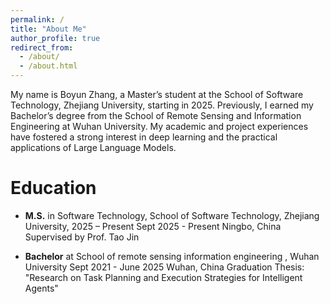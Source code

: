 ```yaml
---
permalink: /
title: "About Me"
author_profile: true
redirect_from: 
  - /about/
  - /about.html
---
```


My name is Boyun Zhang, a Master’s student at the School of Software Technology, Zhejiang University, starting in 2025. Previously, I earned my Bachelor’s degree from the School of Remote Sensing and Information Engineering at Wuhan University. My academic and project experiences have fostered a strong interest in deep learning and the practical applications of Large Language Models.

# Education

- **M.S.** in Software Technology, School of Software Technology, Zhejiang University, 2025 – Present
  Sept 2025 - Present	Ningbo, China
  Supervised by Prof. Tao Jin

- **Bachelor** at School of remote sensing information engineering , Wuhan University
  Sept 2021 - June 2025	Wuhan, China
  Graduation Thesis: "Research on Task Planning and Execution Strategies for Intelligent Agents"


